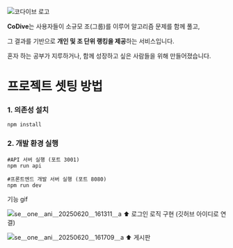![코다이브 로고](https://sdmntprwestus2.oaiusercontent.com/files/00000000-9744-61f8-a2f2-1670ce1a43a7/raw?se=2025-06-16T08%3A51%3A15Z&sp=r&sv=2024-08-04&sr=b&scid=47b84a22-2042-52dd-b579-96a445dd957f&skoid=a3412ad4-1a13-47ce-91a5-c07730964f35&sktid=a48cca56-e6da-484e-a814-9c849652bcb3&skt=2025-06-16T04%3A32%3A40Z&ske=2025-06-17T04%3A32%3A40Z&sks=b&skv=2024-08-04&sig=TNcTh4OFBwvRzXNbJvH4w7Bq0L/%2BtLkIuIhK/zG/2XU%3D)

**CoDive**는 사용자들이 소규모 조(그룹)를 이루어 알고리즘 문제를 함께 풀고,

그 결과를 기반으로 **개인 및 조 단위 랭킹을 제공**하는 서비스입니다.

혼자 하는 공부가 지루하거나, 함께 성장하고 싶은 사람들을 위해 만들어졌습니다.

# 프로젝트 셋팅 방법

### 1. 의존성 설치

```
npm install
```

### 2. 개발 환경 실행

```
#API 서버 실행 (포트 3001)
npm run api

#프론트엔드 개발 서버 실행 (포트 8080)
npm run dev
```

기능 gif

![se＿one＿ani＿20250620＿161311＿a](https://github.com/user-attachments/assets/37f6c289-c36e-4dd8-a7e5-326664cee93f)
⬆️ 로그인 로직 구현 (깃허브 아이디로 연결)

![se＿one＿ani＿20250620＿161709＿a](https://github.com/user-attachments/assets/323c53aa-43b0-4ce5-9150-dec1a807d8ab)
⬆️ 게시판
